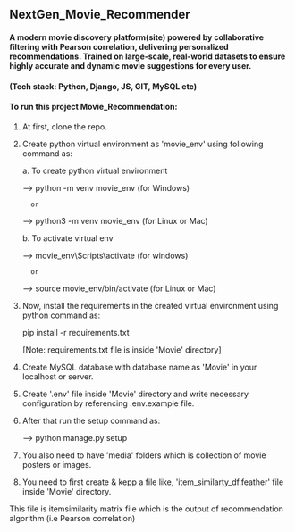 
## NextGen_Movie_Recommender


#### A modern movie discovery platform(site) powered by collaborative filtering with Pearson correlation, delivering personalized recommendations. Trained on large-scale, real-world datasets to ensure highly accurate and dynamic movie suggestions for every user.


#### (Tech stack: Python, Django, JS, GIT, MySQL etc)




#### To run this project Movie_Recommendation:


1) At first, clone the repo.


2) Create python virtual environment as 'movie_env' using following command as:


    a. To create python virtual environment

     --> python -m venv movie_env   (for Windows)

         or
     
     --> python3 -m venv movie_env (for Linux or Mac)


    b. To activate virtual env

     --> movie_env\Scripts\activate     (for windows)

         or
     
     --> source movie_env/bin/activate  (for Linux or Mac)
    

3) Now, install the requirements in the created virtual environment using python command as:

    pip install -r requirements.txt

    [Note: requirements.txt file is inside 'Movie' directory]


4) Create MySQL database with database name as 'Movie' in your localhost or server.


5) Create '.env' file inside 'Movie' directory and write necessary configuration by referencing .env.example file.


6) After that run the setup command as:

    --> python manage.py setup

7) You also need to have 'media' folders which is collection of movie posters or images.

8) You need to first create & kepp a file like, 'item_similarty_df.feather' file inside 'Movie' directory. 

This file is itemsimilarity matrix file which is the output of recommendation algorithm (i.e Pearson correlation)
